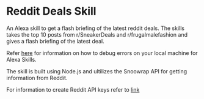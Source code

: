 # Reddit Deals Skill
An Alexa skill to get a flash briefing of the latest reddit deals. The skills takes the top 10 posts from r/SneakerDeals and r/frugalmalefashion and gives a flash briefing of the latest deal.

Refer [here](https://developer.amazon.com/blogs/alexa/post/77c8f0b9-e9ee-48a9-813f-86cf7bf86747/setup-your-local-environment-for-debugging-an-alexa-skill) for information on how to debug errors on your local machine for Alexa Skills.

The skill is built using Node.js and ultilizes the Snoowrap API for getting information from Reddit.

For information to create Reddit API keys refer to [link](https://browntreelabs.com/scraping-reddits-api-with-snoowrap/)
